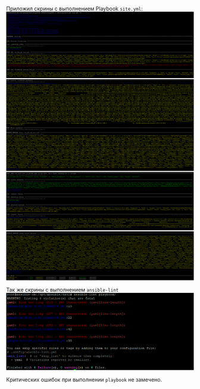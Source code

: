 Приложил скрины с выполнением Playbook `site.yml`:
![img](Images/1.png)
![img](Images/2.png)
![img](Images/3.png)
![img](Images/4.png)

Так же скрины с выполнением `ansible-lint`
![img](Images/5.png)

Критических ошибок при выполнении `playbook` не замечено.
